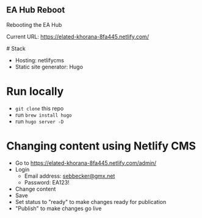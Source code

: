 ## EA Hub Reboot

Rebooting the EA Hub

Current URL: https://elated-khorana-8fa445.netlify.com/

# Stack
* Hosting: netlifycms
* Static site generator: Hugo

# Run locally
* ```git clone``` this repo
* run ```brew install hugo```
* run ```hugo server -D```

# Changing content using Netlify CMS
* Go to https://elated-khorana-8fa445.netlify.com/admin/
* Login
  * Email address: sebbecker@gmx.net
  * Password: EA123!
* Change content
* Save
* Set status to "ready" to make changes ready for publication
* "Publish" to make changes go live
